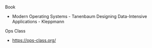 
Book
- Modern Operating Systems - Tanenbaum Designing Data-Intensive Applications - Kleppmann

Ops Class
- https://ops-class.org/